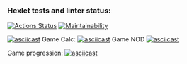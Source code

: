 ### Hexlet tests and linter status:
[![Actions Status](https://github.com/kreotiff-dev/frontend-project-44/actions/workflows/hexlet-check.yml/badge.svg)](https://github.com/kreotiff-dev/frontend-project-44/actions)
[![Maintainability](https://api.codeclimate.com/v1/badges/2a9f4011b1cb14a9afd9/maintainability)](https://codeclimate.com/github/kreotiff-dev/frontend-project-44/maintainability)

[![asciicast](https://asciinema.org/a/iNUDSA2WgYLzV4MdSZQerrMlU.svg)](https://asciinema.org/a/iNUDSA2WgYLzV4MdSZQerrMlU)
Game Calc:
[![asciicast](https://asciinema.org/a/sYEjpkO22mhxBMqLV3OtEE7MR.svg)](https://asciinema.org/a/sYEjpkO22mhxBMqLV3OtEE7MR)
Game NOD
[![asciicast](https://asciinema.org/a/YENcSP3tdMUWdOlGB9Z7C5q40.svg)](https://asciinema.org/a/YENcSP3tdMUWdOlGB9Z7C5q40)

Game progression:
[![asciicast](https://asciinema.org/a/SFdQtGX3boTqZHy9zZDHBhryH.svg)](https://asciinema.org/a/SFdQtGX3boTqZHy9zZDHBhryH)